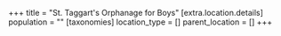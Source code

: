 +++
title = "St. Taggart's Orphanage for Boys"
[extra.location.details]
population = ""
[taxonomies]
location_type = []
parent_location = []
+++

